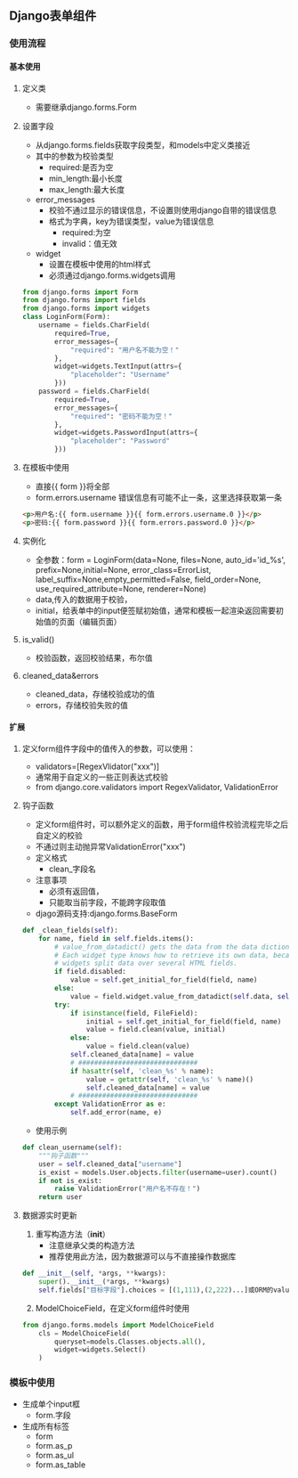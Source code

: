 ## Django表单组件

### 使用流程
#### 基本使用
1. 定义类
	- 需要继承django.forms.Form
2. 设置字段
	- 从django.forms.fields获取字段类型，和models中定义类接近
	- 其中的参数为校验类型
		- required:是否为空
		- min_length:最小长度
		- max_length:最大长度
	- error_messages
		- 校验不通过显示的错误信息，不设置则使用django自带的错误信息
		- 格式为字典，key为错误类型，value为错误信息
			- required:为空
			- invalid：值无效
	- widget
		- 设置在模板中使用的html样式
		- 必须通过django.forms.widgets调用

	```python
	from django.forms import Form
	from django.forms import fields
	from django.forms import widgets
	class LoginForm(Form):
	    username = fields.CharField(
	        required=True,
	        error_messages={
	            "required": "用户名不能为空！"
	        },
	        widget=widgets.TextInput(attrs={
	            "placeholder": "Username"
	        }))
	    password = fields.CharField(
	        required=True,
	        error_messages={
	            "required": "密码不能为空！"
	        },
	        widget=widgets.PasswordInput(attrs={
	            "placeholder": "Password"
	        }))
	```
3. 在模板中使用
	- 直接{{ form }}将全部
	- form.errors.username 错误信息有可能不止一条，这里选择获取第一条

	```html
	<p>用户名:{{ form.username }}{{ form.errors.username.0 }}</p>
	<p>密码:{{ form.password }}{{ form.errors.password.0 }}</p>
	```

4. 实例化
	- 全参数：form = LoginForm(data=None, files=None, auto_id='id_%s', prefix=None,initial=None, error_class=ErrorList, label_suffix=None,empty_permitted=False, field_order=None, use_required_attribute=None, renderer=None)
	- data,传入的数据用于校验，
	- initial，给表单中的input便签赋初始值，通常和模板一起渲染返回需要初始值的页面（编辑页面）

5. is_valid()
	- 校验函数，返回校验结果，布尔值

6. cleaned_data&errors
	- cleaned_data，存储校验成功的值
	- errors，存储校验失败的值

#### 扩展
1. 定义form组件字段中的值传入的参数，可以使用：
	- validators=[RegexVlidator("xxx")]
	- 通常用于自定义的一些正则表达式校验
	- from django.core.validators import RegexValidator, ValidationError
2. 钩子函数
	- 定义form组件时，可以额外定义的函数，用于form组件校验流程完毕之后自定义的校验
	- 不通过则主动抛异常ValidationError("xxx")
	- 定义格式
		- clean_字段名
	- 注意事项
		- 必须有返回值，
		- 只能取当前字段，不能跨字段取值
	- djago源码支持:django.forms.BaseForm

	```python
	def _clean_fields(self):
	    for name, field in self.fields.items():
	        # value_from_datadict() gets the data from the data dictionaries.
	        # Each widget type knows how to retrieve its own data, because some
	        # widgets split data over several HTML fields.
	        if field.disabled:
	            value = self.get_initial_for_field(field, name)
	        else:
	            value = field.widget.value_from_datadict(self.data, self.files, self.add_prefix(name))
	        try:
	            if isinstance(field, FileField):
	                initial = self.get_initial_for_field(field, name)
	                value = field.clean(value, initial)
	            else:
	                value = field.clean(value)
	            self.cleaned_data[name] = value
	            # ##############################
	            if hasattr(self, 'clean_%s' % name):
	                value = getattr(self, 'clean_%s' % name)()
	                self.cleaned_data[name] = value
	            # ##############################
	        except ValidationError as e:
	            self.add_error(name, e)
	```
	- 使用示例

	```python
	def clean_username(self):
	    """钩子函数"""
	    user = self.cleaned_data["username"]
	    is_exist = models.User.objects.filter(username=user).count()
	    if not is_exist:
	        raise ValidationError("用户名不存在！")
	    return user
	```


3. 数据源实时更新
	1. 重写构造方法（__init__）
		- 注意继承父类的构造方法
		- 推荐使用此方法，因为数据源可以与不直接操作数据库

	```python
	def __init__(self, *args, **kwargs):
	    super().__init__(*args, **kwargs)
	    self.fields["目标字段"].choices = [(1,111),(2,222)...]或ORM的values_list返回值
	```

	2. ModelChoiceField，在定义form组件时使用

	```python
	from django.forms.models import ModelChoiceField
	    cls = ModelChoiceField(
	        queryset=models.Classes.objects.all(),
	        widget=widgets.Select()
	    )
	```

### 模板中使用
- 生成单个input框
	- form.字段
- 生成所有标签
	- form
	- form.as_p
	- form.as_ul
	- form.as_table

